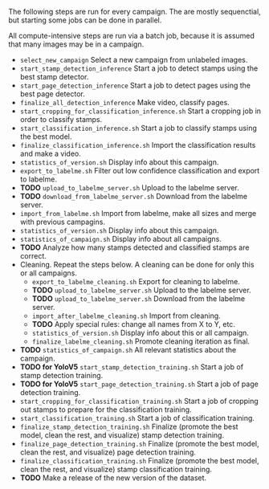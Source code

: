The following steps are run for every campaign. The are mostly sequenctial, but starting some jobs can be done in parallel.

All compute-intensive steps are run via a batch job, because it is assumed that many images may be in a campaign.

* `select_new_campaign` Select a new campaign from unlabeled images.
* `start_stamp_detection_inference` Start a job to detect stamps using the best stamp detector.
* `start_page_detection_inference` Start a job to detect pages using the best page detector.
* `finalize_all_detection_inference` Make video, classify pages.
* `start_cropping_for_classification_inference.sh` Start a cropping job in order to classify stamps.
* `start_classification_inference.sh` Start a job to classify stamps using the best model.
* `finalize_classification_inference.sh` Import the classification results and make a video.
* `statistics_of_version.sh` Display info about this campaign.
* `export_to_labelme.sh` Filter out low confidence classification and export to labelme.
* **TODO** `upload_to_labelme_server.sh` Upload to the labelme server.
* **TODO** `download_from_labelme_server.sh` Download from the labelme server.
* `import_from_labelme.sh` Import from labelme, make all sizes and merge with previous campagins.
* `statistics_of_version.sh` Display info about this campaign.
* `statistics_of_campaign.sh` Display info about all campaigns.
* **TODO** Analyze how many stamps detected and classified stamps are correct.
* Cleaning. Repeat the steps below. A cleaning can be done for only this or all campaigns.
    * `export_to_labelme_cleaning.sh` Export for cleaning to labelme.
    * **TODO** `upload_to_labelme_server.sh` Upload to the labelme server.
    * **TODO** `upload_to_labelme_server.sh` Download from the labelme server.
    * `import_after_labelme_cleaning.sh` Import from cleaning.
    * **TODO** Apply special rules: change all names from X to Y, etc.
    * `statistics_of_version.sh` Display info about this or all campaign.
    * `finalize_labelme_cleaning.sh` Promote cleaning iteration as final.
* **TODO** `statistics_of_campaign.sh` All relevant statistics about the campaign.
* **TODO for YoloV5** `start_stamp_detection_training.sh` Start a job of stamp detection training.
* **TODO for YoloV5** `start_page_detection_training.sh` Start a job of page detection training.
* `start_cropping_for_classification_training.sh` Start a job of cropping out stamps to prepare for the classification training.
* `start_classification_training.sh` Start a job of classification training.
* `finalize_stamp_detection_training.sh` Finalize (promote the best model, clean the rest, and visualize) stamp detection training.
* `finalize_page_detection_training.sh` Finalize (promote the best model, clean the rest, and visualize) page detection training.
* `finalize_classification_training.sh` Finalize (promote the best model, clean the rest, and visualize) stamp classification training.
* **TODO** Make a release of the new version of the dataset.
